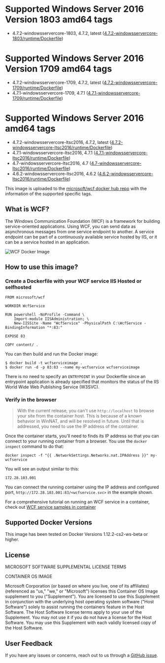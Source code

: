 # Supported Windows Server 2016 Version 1803 amd64 tags

* 4.7.2-windowsservercore-1803, 4.7.2, latest ([4.7.2-windowsservercore-1803/runtime/Dockerfile](https://github.com/Microsoft/wcf-docker/blob/master/4.7.2-windowsservercore-1803/runtime/Dockerfile))

# Supported Windows Server 2016 Version 1709 amd64 tags

* 4.7.2-windowsservercore-1709, 4.7.2, latest ([4.7.2-windowsservercore-1709/runtime/Dockerfile](https://github.com/Microsoft/wcf-docker/blob/master/4.7.2-windowsservercore-1709/runtime/Dockerfile))
* 4.7.1-windowsservercore-1709, 4.7.1 ([4.7.1-windowsservercore-1709/runtime/Dockerfile](https://github.com/Microsoft/wcf-docker/blob/master/4.7.1-windowsservercore-1709/runtime/Dockerfile))

# Supported Windows Server 2016 amd64 tags

* 4.7.2-windowsservercore-ltsc2016, 4.7.2, latest ([4.7.2-windowsservercore-ltsc2016/runtime/Dockerfile](https://github.com/Microsoft/wcf-docker/blob/master/4.7.2-windowsservercore-ltsc2016/runtime/Dockerfile))
* 4.7.1-windowsservercore-ltsc2016, 4.7.1 ([4.7.1-windowsservercore-ltsc2016/runtime/Dockerfile](https://github.com/Microsoft/wcf-docker/blob/master/4.7.1-windowsservercore-ltsc2016/runtime/Dockerfile))
* 4.7-windowsservercore-ltsc2016, 4.7 ([4.7-windowsservercore-ltsc2016/runtime/Dockerfile](https://github.com/Microsoft/wcf-docker/blob/master/4.7-windowsservercore-ltsc2016/runtime/Dockerfile))
* 4.6.2-windowsservercore-ltsc2016, 4.6.2 ([4.6.2-windowsservercore-ltsc2016/runtime/Dockerfile](https://github.com/Microsoft/wcf-docker/blob/master/4.6.2-windowsservercore-ltsc2016/runtime/Dockerfile))

This image is uploaded to the [microsoft/wcf docker hub repo](https://hub.docker.com/r/microsoft/wcf/) with the information of the supported specific tags.

## What is WCF?
The Windows Communication Foundation (WCF) is  a framework for building service-oriented applications. Using WCF, you can send data as asynchronous messages from one service endpoint to another. A service endpoint can be part of a continuously available service hosted by IIS, or it can be a service hosted in an application.

![WCF Docker Image](https://avatars2.githubusercontent.com/u/6154722?v=3&s=200)

## How to use this image?
### Create a Dockerfile with your WCF service IIS Hosted or selfhosted
```
FROM microsoft/wcf

WORKDIR WcfService

RUN powershell -NoProfile -Command \
    Import-module IISAdministration; \
    New-IISSite -Name "WcfService" -PhysicalPath C:\WcfService -BindingInformation "*:83:"

EXPOSE 83

COPY content/ .
```
You can then build and run the Docker image:
```
$ docker build -t wcfserviceimage .
$ docker run -d -p 83:83 --name my-wcfservice wcfserviceimage
```

There is no need to specify an `ENTRYPOINT` in your Dockerfile since an entrypoint application is already specified that monitors the status of the IIS World Wide Web Publishing Service (W3SVC).

### Verify in the browser

> With the current release, you can't use `http://localhost` to browse your site from the container host. This is because of a known behavior in WinNAT, and will be resolved in future. Until that is addressed, you need to use the IP address of the container.

Once the container starts, you'll need to finds its IP address so that you can connect to your running container from a browser. You use the `docker inspect` command to do that:

`docker inspect -f "{{ .NetworkSettings.Networks.nat.IPAddress }}" my-wcfservice`

You will see an output similar to this:

```
172.28.103.001
```

You can connect the running container using the IP address and configured port, `http://172.28.103.001:83/<wcfservice.svc>` in the example shown.

For a comprehensive tutorial on running an WCF service in a container, check out [WCF service samples in container](https://github.com/Microsoft/wcf-docker-samples)

## Supported Docker Versions
This image has been tested on Docker Versions 1.12.2-cs2-ws-beta or higher.

## License
MICROSOFT SOFTWARE SUPPLEMENTAL LICENSE TERMS

CONTAINER OS IMAGE

Microsoft Corporation (or based on where you live, one of its affiliates) (referenced as "us," "we," or "Microsoft") licenses this Container OS Image supplement to you ("Supplement"). You are licensed to use this Supplement in conjunction with the underlying host operating system software ("Host Software") solely to assist running the containers feature in the Host Software. The Host Software license terms apply to your use of the Supplement. You may not use it if you do not have a license for the Host Software. You may use this Supplement with each validly licensed copy of the Host Software.

## User Feedback
If you have any issues or concerns, reach out to us through a [GitHub issue](https://github.com/Microsoft/wcf-docker/issues/new).
